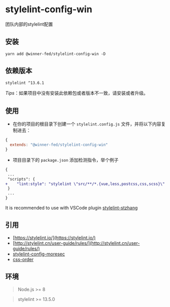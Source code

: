 # stylelint-config-win

团队内部的stylelint配置


## 安装

```shell
yarn add @winner-fed/stylelint-config-win -D
```  

##  依赖版本
```bash
stylelint ^13.6.1
```
*Tips*：如果项目中没有安装此依赖包或者版本不一致，请安装或者升级。 

## 使用

- 在你的项目的根目录下创建一个 `stylelint.config.js` 文件，并将以下内容复制进去：

```javascript
{
  extends: "@winner-fed/stylelint-config-win"
}
``` 

- 项目目录下的 `package.json` 添加检测指令，举个例子
```diff
{
 ...
 "scripts": {
+    "lint:style": "stylelint \"src/**/*.{vue,less,postcss,css,scss}\" --fix --cache --cache-location node_modules/.cache/stylelint/",
 }
 ...
}
``` 

It is recommended to use with VSCode plugin [stylelint-stzhang](https://marketplace.visualstudio.com/items?itemName=stuartzhang.stylelint-stzhang)

## 引用

- [https://stylelint.io/](https://stylelint.io/)
- [http://stylelint.cn/user-guide/rules/](http://stylelint.cn/user-guide/rules/)
- [stylelint-config-moresec](https://github.com/MoresecFE/stylelint-config-moresec)
- [css-order](https://github.com/cklwblove/note-css-order)


## 环境

> Node.js >= 8

> stylelint >= 13.5.0
